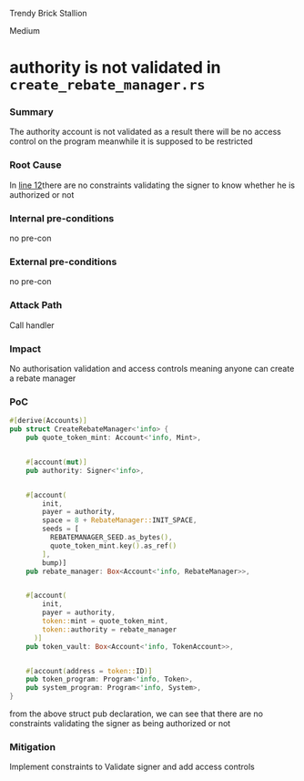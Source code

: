 Trendy Brick Stallion

Medium

# authority is not validated in `create_rebate_manager.rs`

### Summary

The authority account is not validated as a result there will be no access control on the program meanwhile it is supposed to be restricted

### Root Cause

In [line 12](https://github.com/sherlock-audit/2024-08-woofi-solana-deployment/blob/main/WOOFi_Solana/programs/rebate_manager/src/instructions/admin/create_rebate_manager.rs#L12)there are no constraints validating the signer to know whether he is authorized or not 

### Internal pre-conditions

no pre-con

### External pre-conditions

no pre-con

### Attack Path

Call handler

### Impact

No authorisation validation and access controls meaning anyone can create a rebate manager 

### PoC

```rust
#[derive(Accounts)]
pub struct CreateRebateManager<'info> {
    pub quote_token_mint: Account<'info, Mint>,


    #[account(mut)]
    pub authority: Signer<'info>,


    #[account(
        init,
        payer = authority,
        space = 8 + RebateManager::INIT_SPACE,
        seeds = [
          REBATEMANAGER_SEED.as_bytes(),
          quote_token_mint.key().as_ref()
        ],
        bump)]
    pub rebate_manager: Box<Account<'info, RebateManager>>,


    #[account(
        init,
        payer = authority,
        token::mint = quote_token_mint,
        token::authority = rebate_manager
      )]
    pub token_vault: Box<Account<'info, TokenAccount>>,


    #[account(address = token::ID)]
    pub token_program: Program<'info, Token>,
    pub system_program: Program<'info, System>,
}

```

from the above struct pub declaration, we can see that there are no constraints validating the signer as being authorized or not

### Mitigation

Implement constraints to Validate signer and add access controls 